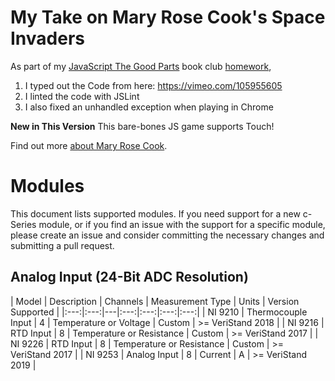 My Take on Mary Rose Cook's Space Invaders
=================

As part of my [JavaScript The Good Parts](https://www.amazon.com/JavaScript-Good-Parts-Douglas-Crockford/dp/0596517742) book club [homework](https://nitalk.jiveon.com/docs/DOC-488887),

1. I typed out the Code from here: https://vimeo.com/105955605
2. I linted the code with JSLint
3. I also fixed an unhandled exception when playing in Chrome

**New in This Version** This bare-bones JS game supports Touch!


Find out more [about Mary Rose Cook](https://maryrosecook.com/).



# Modules

This document lists supported modules. If you need support for a new c-Series module, or if you find an issue with the support for a specific module, please create an issue and consider committing the necessary changes and submitting a pull request. 

## Analog Input (24-Bit ADC Resolution)
| Model | Description | Channels | Measurement Type | Units | Version Supported |
|:---:|:---:|---|:---:|:---:|:---:|:---:|
| NI 9210 | Thermocouple Input | 4 | Temperature or Voltage | Custom | >= VeriStand 2018 |
| NI 9216 | RTD Input | 8 | Temperature or Resistance | Custom | >= VeriStand 2017 |
| NI 9226 | RTD Input | 8 | Temperature or Resistance | Custom | >= VeriStand 2017 |
| NI 9253 | Analog Input | 8 | Current | A | >= VeriStand 2019 |
